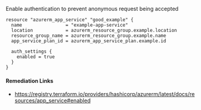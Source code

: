 
Enable authentication to prevent anonymous request being accepted

```hcl
resource "azurerm_app_service" "good_example" {
  name                = "example-app-service"
  location            = azurerm_resource_group.example.location
  resource_group_name = azurerm_resource_group.example.name
  app_service_plan_id = azurerm_app_service_plan.example.id

  auth_settings {
    enabled = true
  }
}
```

#### Remediation Links
 - https://registry.terraform.io/providers/hashicorp/azurerm/latest/docs/resources/app_service#enabled

